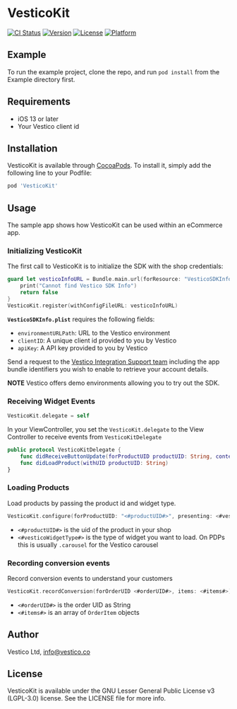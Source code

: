 # VesticoKit

[![CI Status](https://img.shields.io/travis/557660/VesticoKit.svg?style=flat)](https://travis-ci.org/557660/VesticoKit)
[![Version](https://img.shields.io/cocoapods/v/VesticoKit.svg?style=flat)](https://cocoapods.org/pods/VesticoKit)
[![License](https://img.shields.io/cocoapods/l/VesticoKit.svg?style=flat)](https://cocoapods.org/pods/VesticoKit)
[![Platform](https://img.shields.io/cocoapods/p/VesticoKit.svg?style=flat)](https://cocoapods.org/pods/VesticoKit)

## Example

To run the example project, clone the repo, and run `pod install` from the Example directory first.

## Requirements

- iOS 13 or later
- Your Vestico client id

## Installation

VesticoKit is available through [CocoaPods](https://cocoapods.org). To install
it, simply add the following line to your Podfile:

```ruby
pod 'VesticoKit'
```

## Usage

The sample app shows how VesticoKit can be used within an eCommerce app.

### Initializing VesticoKit
The first call to VesticoKit is to initialize the SDK with the shop credentials: 
```Swift
guard let vesticoInfoURL = Bundle.main.url(forResource: "VesticoSDKInfo", withExtension: "plist") else {
    print("Cannot find Vestico SDK Info")
    return false
}
VesticoKit.register(withConfigFileURL: vesticoInfoURL)
```

**`VesticoSDKInfo.plist`** requires the following fields: 
- `environmentURLPath`: URL to the Vestico environment
- `clientID`: A unique client id provided to you by Vestico
- `apiKey`: A API key provided to you by Vestico 
 
 Send a request to the [Vestico Integration Support team](mailto:integration@vestico.co) including the app bundle identifiers you wish to enable to retrieve your account details.
 
 **NOTE**
Vestico offers demo environments allowing you to try out the SDK.


### Receiving Widget Events

```Swift
VesticoKit.delegate = self
```

In your ViewController, you set the `VesticoKit.delegate` to the View Controller to receive events from `VesticoKitDelegate`

```Swift
public protocol VesticoKitDelegate {
    func didReceiveButtonUpdate(forProductUID productUID: String, contentMatchEnabled: Bool, sizeRecommendationEnabled: Bool)
    func didLoadProduct(withUID productUID: String)
}
```


### Loading Products
Load products by passing the product id and widget type.
```Swift
VesticoKit.configure(forProductUID: "<#productUID#>", presenting: <#vesticoWidgetType#>)
```
- `<#productUID#>` is the uid of the product in your shop
- `<#vesticoWidgetType#>` is the type of widget you want to load. On PDPs this is usually `.carousel` for the Vestico carousel


### Recording conversion events
Record conversion events to understand your customers
```Swift
VesticoKit.recordConversion(forOrderUID <#orderUID#>, items: <#items#>)
```
- `<#orderUID#>` is the order UID as String
- `<#items#>` is an array of `OrderItem` objects 

## Author

Vestico Ltd, info@vestico.co

## License

VesticoKit is available under the GNU Lesser General Public License v3 (LGPL-3.0) license. See the LICENSE file for more info.
